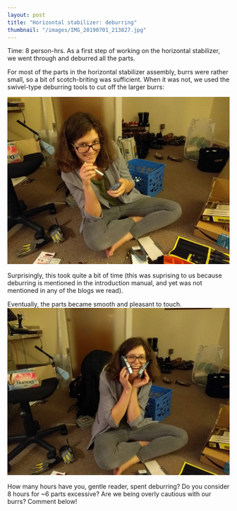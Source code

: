 ```yaml
---
layout: post
title: "Horizontal stabilizer: deburring"
thumbnail: "/images/IMG_20190701_213827.jpg"
---
```


Time: 8 person-hrs. As a first step of working on the horizontal stabilizer, we went through and deburred all the parts. 

For most of the parts in the horizontal stabilizer assembly, burrs were rather small, so a bit of scotch-briting was sufficient. 
When it was not, we used the swivel-type deburring tools to cut off the larger burrs:

![sasha_and_deburring_tools](/images/IMG_20190701_213827.jpg)

Surprisingly, this took quite a bit of time (this was suprising to us because deburring is mentioned in the 
	introduction manual, and yet was not mentioned in any of the blogs we read).

Eventually, the parts became smooth and pleasant to touch.
![sasha_cheeks](/images/IMG_20190701_213814.jpg)

How many hours have you, gentle reader, spent deburring? Do you consider 8 hours for ~6 parts excessive? Are we being overly cautious with our burrs? Comment below!



